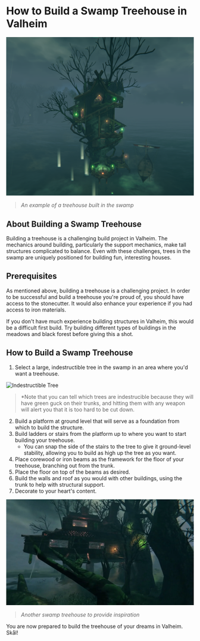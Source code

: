 # How to Build a Swamp Treehouse in Valheim

![Swamp Treehouse](knightj/assets/images/screenshots/built-a-treehouse-in-the-swamp-pretty-proud-of-this-one-v0-kdsekj3w8lva1.png "Swamp Treehouse")

>*An example of a treehouse built in the swamp*

## About Building a Swamp Treehouse

Building a treehouse is a challenging build project in Valheim. The mechanics around building, particularly the support mechanics, make tall structures complicated to balance. Even with these challenges, trees in the swamp are uniquely positioned for building fun, interesting houses.

## Prerequisites

As mentioned above, building a treehouse is a challenging project. In order to be successful and build a treehouse you're proud of, you should have access to the stonecutter. It would also enhance your experience if you had access to iron materials.

If you don't have much experience building structures in Valheim, this would be a difficult first build. Try building different types of buildings in the meadows and black forest before giving this a shot.

## How to Build a Swamp Treehouse

1. Select a large, indestructible tree in the swamp in an area where you'd want a treehouse.

![Indestructible Tree](knightj/assets/images/screenshots/Valheim-Guck.avif "Indestructible Tree")

>*Note that you can tell which trees are indestrucible because they will have green guck on their trunks, and hitting them with any weapon will alert you that it is too hard to be cut down.

2. Build a platform at ground level that will serve as a foundation from which to build the structure.
3. Build ladders or stairs from the platform up to where you want to start building your treehouse.
    - You can snap the side of the stairs to the tree to give it ground-level stability, allowing you to build as high up the tree as you want.
4. Place corewood or iron beams as the framework for the floor of your treehouse, branching out from the trunk.
5. Place the floor on top of the beams as desired.
6. Build the walls and roof as you would with other buildings, using the trunk to help with structural support.
7. Decorate to your heart's content.

![Swamp Treehouse 2](knightj/assets/images/screenshots/tree-house-in-the-swamp-v0-PRjUuWolB3fkQ-tmo9MREpOEbdU6b0o4q_J49n7CsZU.png.webp "Swamp Treehouse 2")

>*Another swamp treehouse to provide inspiration*

You are now prepared to build the treehouse of your dreams in Valheim. Skål!